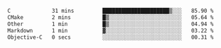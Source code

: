 <!--START_SECTION:waka-->

```txt
C             31 mins         █████████████████████▒░░░   85.90 %
CMake         2 mins          █▒░░░░░░░░░░░░░░░░░░░░░░░   05.64 %
Other         1 min           █▒░░░░░░░░░░░░░░░░░░░░░░░   04.94 %
Markdown      1 min           ▓░░░░░░░░░░░░░░░░░░░░░░░░   03.22 %
Objective-C   0 secs          ░░░░░░░░░░░░░░░░░░░░░░░░░   00.31 %
```

<!--END_SECTION:waka-->
